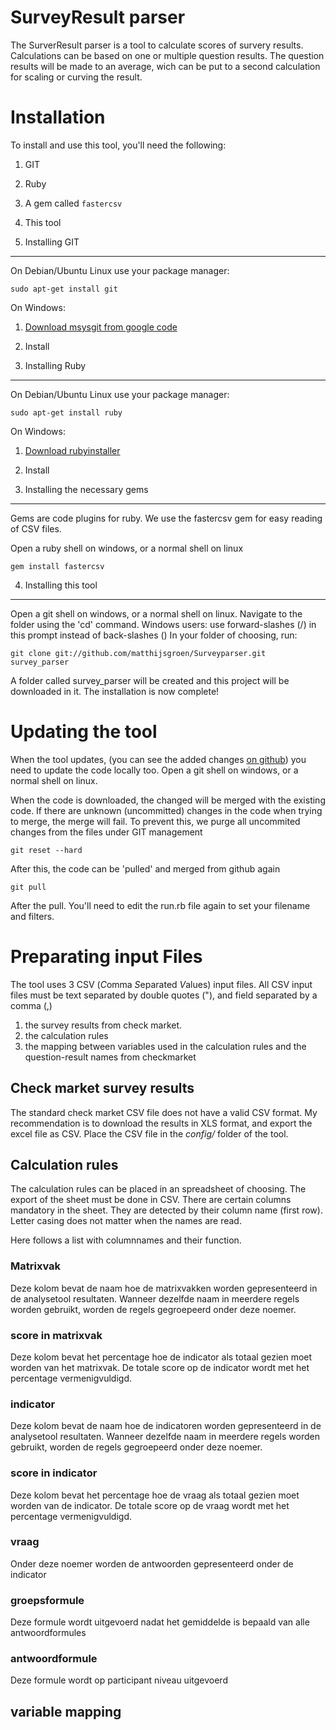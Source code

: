 SurveyResult parser
===================

The SurverResult parser is a tool to calculate scores of survery results. Calculations can be based on one or multiple question results.
The question results will be made to an average, wich can be put to a second calculation for scaling or curving the result.

Installation
============
To install and use this tool, you'll need the following:
 1. GIT
 2. Ruby
 3. A gem called `fastercsv`
 4. This tool

1. Installing GIT
-----------------
On Debian/Ubuntu Linux use your package manager:

	sudo apt-get install git

On Windows:
 1. [Download msysgit from google code](http://code.google.com/p/msysgit/)
 2. Install

2. Installing Ruby
------------------
On Debian/Ubuntu Linux use your package manager:

	sudo apt-get install ruby

On Windows:
1. [Download rubyinstaller](http://rubyinstaller.org/)
2. Install

3. Installing the necessary gems
--------------------------------
Gems are code plugins for ruby. We use the fastercsv gem for easy reading of CSV files.

Open a ruby shell on windows, or a normal shell on linux

	gem install fastercsv
	
4. Installing this tool
-----------------------
Open a git shell on windows, or a normal shell on linux.
Navigate to the folder using the 'cd' command. Windows users: use forward-slashes (/) in this prompt instead of back-slashes (\)
In your folder of choosing, run:

	git clone git://github.com/matthijsgroen/Surveyparser.git survey_parser

A folder called survey_parser will be created and this project will be downloaded in it.
The installation is now complete!

Updating the tool
=================
When the tool updates, (you can see the added changes [on github](http://github.com/matthijsgroen/Surveyparser/commits/master)) you need to update the code locally too.
Open a git shell on windows, or a normal shell on linux.

When the code is downloaded, the changed will be merged with the existing code. If there are unknown (uncommitted) changes in the code when trying to merge, the merge will fail. To prevent this, we purge all uncommited changes from the files under GIT management

	git reset --hard

After this, the code can be 'pulled' and merged from github again

	git pull
	
After the pull. You'll need to edit the run.rb file again to set your filename and filters.

Preparating input Files
=======================
The tool uses 3 CSV (*C*omma *S*eparated *V*alues) input files.
All CSV input files must be text separated by double quotes ("), and field separated by a comma (,)
 1. the survey results from check market.
 2. the calculation rules
 3. the mapping between variables used in the calculation rules and the question-result names from checkmarket

Check market survey results
---------------------------
The standard check market CSV file does not have a valid CSV format. My recommendation is to download the results in XLS format, and export the excel file as CSV. Place the CSV file in the *config/* folder of the tool.

Calculation rules 
-----------------
The calculation rules can be placed in an spreadsheet of choosing. The export of the sheet must be done in CSV. There are certain columns mandatory in the sheet. They are detected by their column name (first row). Letter casing does not matter when the names are read.

Here follows a list with columnnames and their function.

### Matrixvak	
Deze kolom bevat de naam hoe de matrixvakken worden gepresenteerd in de analysetool resultaten. Wanneer dezelfde naam in meerdere regels worden gebruikt, worden de regels gegroepeerd onder deze noemer.

### score in matrixvak	
Deze kolom bevat het percentage hoe de indicator als totaal gezien moet worden van het matrixvak. De totale score op de indicator wordt met het percentage vermenigvuldigd.

### indicator	
Deze kolom bevat de naam hoe de indicatoren worden gepresenteerd in de analysetool resultaten. Wanneer dezelfde naam in meerdere regels worden gebruikt, worden de regels gegroepeerd onder deze noemer.

### score in indicator
Deze kolom bevat het percentage hoe de vraag als totaal gezien moet worden van de indicator. De totale score op de vraag wordt met het percentage vermenigvuldigd.

### vraag
Onder deze noemer worden de antwoorden gepresenteerd onder de indicator

### groepsformule	
Deze formule wordt uitgevoerd nadat het gemiddelde is bepaald van alle antwoordformules

### antwoordformule	
Deze formule wordt op participant niveau uitgevoerd

variable mapping
----------------


